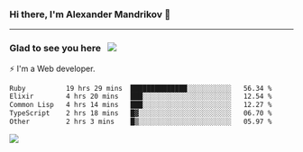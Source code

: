### Hi there, I'm Alexander Mandrikov 👋

- - -

### Glad to see you here &nbsp; ![](https://komarev.com/ghpvc/?username=nunsez&color=blue&label=visitors)

⚡ I'm a Web developer.

<!--✨ My GitHub <a href="https://nunsez.github.io/" target="_blank">resume link</a>-->

<!--
**nunsez/nunsez** is a ✨ _special_ ✨ repository because its `README.md` (this file) appears on your GitHub profile.

Here are some ideas to get you started:

- 🔭 I’m currently working on ...
- 🌱 I’m currently learning ...
- 👯 I’m looking to collaborate on ...
- 🤔 I’m looking for help with ...
- 💬 Ask me about ...
- 📫 How to reach me: ...
- 😄 Pronouns: ...
- ⚡ Fun fact: ...
-->


<!--START_SECTION:waka-->

```txt
Ruby          19 hrs 29 mins  ██████████████░░░░░░░░░░░   56.34 %
Elixir        4 hrs 20 mins   ███░░░░░░░░░░░░░░░░░░░░░░   12.54 %
Common Lisp   4 hrs 14 mins   ███░░░░░░░░░░░░░░░░░░░░░░   12.27 %
TypeScript    2 hrs 18 mins   █▓░░░░░░░░░░░░░░░░░░░░░░░   06.70 %
Other         2 hrs 3 mins    █▒░░░░░░░░░░░░░░░░░░░░░░░   05.97 %
```

<!--END_SECTION:waka-->


<span>
<!-- <img height="160em" src="https://github-readme-stats-nunsez.vercel.app/api?username=nunsez&show_icons=true&count_private=true&hide_border=true&hide=issues" /> -->
<img src="https://github-readme-stats-nunsez.vercel.app/api/top-langs/?username=nunsez&layout=compact&hide_border=true" />
</span>


<!--
[![willianrod's wakatime stats](https://github-readme-stats.vercel.app/api/wakatime?username=nunsez&hide_border=true)](https://github.com/anuraghazra/github-readme-stats)
-->
